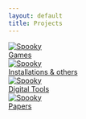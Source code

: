 ```yaml
---
layout: default
title: Projects
---
```


<a href="/games.html" class="hover-link">
  <img class="projects-square" src="/portfolio/images/spooky.png" alt="Spooky">
  <div>Games</div>
</a>

<a href="/instal_other.html" class="hover-link">
  <img class="projects-square" src="/portfolio/images/spooky.png" alt="Spooky">
  <div>Installations & others</div>
</a>

<a href="/tools.html" class="hover-link">
  <img class="projects-square" src="/portfolio/images/spooky.png" alt="Spooky">
  <div>Digital Tools</div>
</a>

<a href="/papers.html" class="hover-link">
  <img class="projects-square" src="/portfolio/images/spooky.png" alt="Spooky">
  <div>Papers</div>
</a>